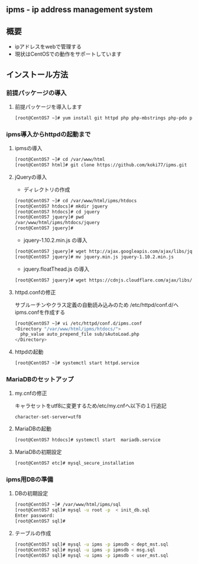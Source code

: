 
## ipms - ip address management system


## 概要

* ipアドレスをwebで管理する
* 現状はCentOSでの動作をサポートしています

## インストール方法

### 前提パッケージの導入

1. 前提パッケージを導入します

    ```sh
    [root@CentOS7 ~]# yum install git httpd php php-mbstrings php-pdo php-mysql mariadb mariadb-server
    ```

### ipms導入からhttpdの起動まで

1. ipmsの導入

    ```sh
    [root@CentOS7 ~]# cd /var/www/html
    [root@CentOS7 html]# git clone https://github.com/koki77/ipms.git
    ```
1. jQueryの導入

    * ディレクトリの作成
    ```sh
    [root@CentOS7 ~]# cd /var/www/html/ipms/htdocs
    [root@CentOS7 htdocs]# mkdir jquery
    [root@CentOS7 htdocs]# cd jquery
    [root@CentOS7 jquery]# pwd
    /var/www/html/ipms/htdocs/jquery
    [root@CentOS7 jquery]#
    ```

    * jquery-1.10.2.min.js の導入
    ```sh
    [root@CentOS7 jquery]# wget http://ajax.googleapis.com/ajax/libs/jquery/1.10.2/jquery.min.js
    [root@CentOS7 jquery]# mv jquery.min.js jquery-1.10.2.min.js
    ```

    * jquery.floatThead.js の導入
    ```sh
    [root@CentOS7 jquery]# wget https://cdnjs.cloudflare.com/ajax/libs/floatthead/2.0.1/jquery.floatThead.js
    ```

1. httpd.confの修正

    サブルーチンやクラス定義の自動読み込みのため
    /etc/httpd/conf.d/へipms.confを作成する
    ```sh
    [root@CentOS7 ~]# vi /etc/httpd/conf.d/ipms.conf
    <Directory "/var/www/html/ipms/htdocs/">
      php_value auto_prepend_file sub/sAutoLoad.php
    </Directory>
    ```
1. httpdの起動

    ```sh
    [root@CentOS7 ~]# systemctl start httpd.service
    ```

###  MariaDBのセットアップ

1. my.cnfの修正

    キャラセットをutf8に変更するため/etc/my.cnfへ以下の１行追記
    ```
    character-set-server=utf8
    ```
1. MariaDBの起動

    ```sh
    [root@CentOS7 htdocs]# systemctl start  mariadb.service
    ```

1. MariaDBの初期設定

    ```sh
    [root@CentOS7 etc]# mysql_secure_installation
    ```

### ipms用DBの準備

1. DBの初期設定

    ```sh
    [root@CentOS7 ~]# /var/www/html/ipms/sql
    [root@CentOS7 sql]# mysql -u root -p  < init_db.sql
    Enter password:
    [root@CentOS7 sql]#
    ```

1. テーブルの作成

    ```sh
    [root@CentOS7 sql]# mysql -u ipms -p ipmsdb < dept_mst.sql
    [root@CentOS7 sql]# mysql -u ipms -p ipmsdb < msg.sql
    [root@CentOS7 sql]# mysql -u ipms -p ipmsdb < user_mst.sql
    ```
